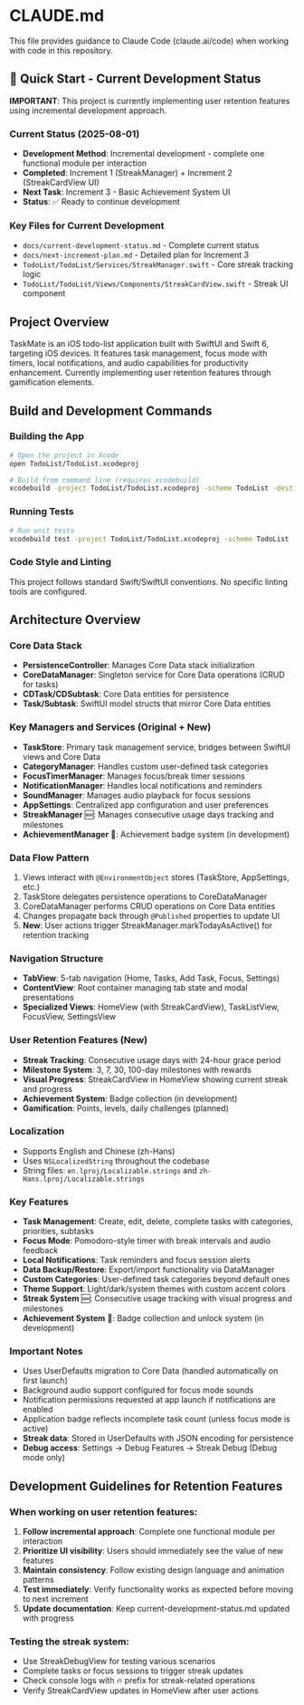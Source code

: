 # CLAUDE.md

This file provides guidance to Claude Code (claude.ai/code) when working with code in this repository.

## 🚀 Quick Start - Current Development Status

**IMPORTANT**: This project is currently implementing user retention features using incremental development approach.

### Current Status (2025-08-01)
- **Development Method**: Incremental development - complete one functional module per interaction
- **Completed**: Increment 1 (StreakManager) + Increment 2 (StreakCardView UI)
- **Next Task**: Increment 3 - Basic Achievement System UI
- **Status**: ✅ Ready to continue development

### Key Files for Current Development
- `docs/current-development-status.md` - Complete current status
- `docs/next-increment-plan.md` - Detailed plan for Increment 3
- `TodoList/TodoList/Services/StreakManager.swift` - Core streak tracking logic
- `TodoList/TodoList/Views/Components/StreakCardView.swift` - Streak UI component

## Project Overview

TaskMate is an iOS todo-list application built with SwiftUI and Swift 6, targeting iOS devices. It features task management, focus mode with timers, local notifications, and audio capabilities for productivity enhancement. Currently implementing user retention features through gamification elements.

## Build and Development Commands

### Building the App
```bash
# Open the project in Xcode
open TodoList/TodoList.xcodeproj

# Build from command line (requires xcodebuild)
xcodebuild -project TodoList/TodoList.xcodeproj -scheme TodoList -destination 'platform=iOS Simulator,name=iPhone 15 Pro' build
```

### Running Tests
```bash
# Run unit tests
xcodebuild test -project TodoList/TodoList.xcodeproj -scheme TodoList -destination 'platform=iOS Simulator,name=iPhone 15 Pro'
```

### Code Style and Linting
This project follows standard Swift/SwiftUI conventions. No specific linting tools are configured.

## Architecture Overview

### Core Data Stack
- **PersistenceController**: Manages Core Data stack initialization
- **CoreDataManager**: Singleton service for Core Data operations (CRUD for tasks)
- **CDTask/CDSubtask**: Core Data entities for persistence
- **Task/Subtask**: SwiftUI model structs that mirror Core Data entities

### Key Managers and Services (Original + New)
- **TaskStore**: Primary task management service, bridges between SwiftUI views and Core Data
- **CategoryManager**: Handles custom user-defined task categories
- **FocusTimerManager**: Manages focus/break timer sessions
- **NotificationManager**: Handles local notifications and reminders
- **SoundManager**: Manages audio playback for focus sessions
- **AppSettings**: Centralized app configuration and user preferences
- **StreakManager** 🆕: Manages consecutive usage days tracking and milestones
- **AchievementManager** 🔄: Achievement badge system (in development)

### Data Flow Pattern
1. Views interact with `@EnvironmentObject` stores (TaskStore, AppSettings, etc.)
2. TaskStore delegates persistence operations to CoreDataManager
3. CoreDataManager performs CRUD operations on Core Data entities
4. Changes propagate back through `@Published` properties to update UI
5. **New**: User actions trigger StreakManager.markTodayAsActive() for retention tracking

### Navigation Structure
- **TabView**: 5-tab navigation (Home, Tasks, Add Task, Focus, Settings)
- **ContentView**: Root container managing tab state and modal presentations
- **Specialized Views**: HomeView (with StreakCardView), TaskListView, FocusView, SettingsView

### User Retention Features (New)
- **Streak Tracking**: Consecutive usage days with 24-hour grace period
- **Milestone System**: 3, 7, 30, 100-day milestones with rewards
- **Visual Progress**: StreakCardView in HomeView showing current streak and progress
- **Achievement System**: Badge collection (in development)
- **Gamification**: Points, levels, daily challenges (planned)

### Localization
- Supports English and Chinese (zh-Hans)
- Uses `NSLocalizedString` throughout the codebase
- String files: `en.lproj/Localizable.strings` and `zh-Hans.lproj/Localizable.strings`

### Key Features
- **Task Management**: Create, edit, delete, complete tasks with categories, priorities, subtasks
- **Focus Mode**: Pomodoro-style timer with break intervals and audio feedback
- **Local Notifications**: Task reminders and focus session alerts
- **Data Backup/Restore**: Export/import functionality via DataManager
- **Custom Categories**: User-defined task categories beyond default ones
- **Theme Support**: Light/dark/system themes with custom accent colors
- **Streak System** 🆕: Consecutive usage tracking with visual progress and milestones
- **Achievement System** 🔄: Badge collection and unlock system (in development)

### Important Notes
- Uses UserDefaults migration to Core Data (handled automatically on first launch)
- Background audio support configured for focus mode sounds
- Notification permissions requested at app launch if notifications are enabled
- Application badge reflects incomplete task count (unless focus mode is active)
- **Streak data**: Stored in UserDefaults with JSON encoding for persistence
- **Debug access**: Settings → Debug Features → Streak Debug (Debug mode only)

## Development Guidelines for Retention Features

### When working on user retention features:
1. **Follow incremental approach**: Complete one functional module per interaction
2. **Prioritize UI visibility**: Users should immediately see the value of new features
3. **Maintain consistency**: Follow existing design language and animation patterns
4. **Test immediately**: Verify functionality works as expected before moving to next increment
5. **Update documentation**: Keep current-development-status.md updated with progress

### Testing the streak system:
- Use StreakDebugView for testing various scenarios
- Complete tasks or focus sessions to trigger streak updates
- Check console logs with 🔥 prefix for streak-related operations
- Verify StreakCardView updates in HomeView after user actions